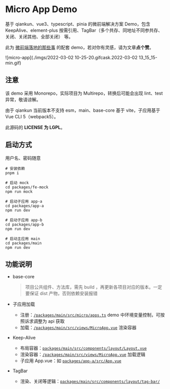 # Micro App Demo

基于 qiankun、vue3、typescript、pinia 的微前端解决方案 Demo，包含 KeepAlive、element-plus 按需引用、TagBar（多个共存、同地址不同参共存、关闭、关闭其他、全部关闭） 等。

此为 [微前端落地的那些事](https://juejin.cn/post/7065559452908257311#heading-17) 的配套 demo，若对你有灵感，请为文章**点个赞**。

![micro-app](./imgs/2022-03-02 10-25-20.gifcask.2022-03-02 13_15_15-min.gif)

## 注意

该 demo 采用 Monorepo，实际项目为 Multirepo，转换后可能会出现 lint、test 异常，敬请谅解。

由于 qiankun 当前版本不支持 esm，main、base-core 基于 vite，子应用基于 Vue CLI 5（webpack5）。

此源码的 **LICENSE 为 LGPL**。

## 启动方式

用户名、密码随意

```shell
# 安装依赖
pnpm i

# 启动 mock
cd packages/fe-mock 
npm run mock

# 启动子应用 app-a
cd packages/app-a 
npm run dev

# 启动子应用 app-b
cd packages/app-b
npm run dev

# 启动主应用 main
cd packages/main 
npm run dev
```

## 功能说明
- base-core
  > 项目公共组件、方法库，需先 build ，再更新各项目对应的版本。一定要保证 dist 产物，否则依赖安装报错

- 子应用加载
  - 注册：[`/packages/main/src/micro/apps.ts`](./packages/main/src/micro/apps.ts) demo 中环境变量控制，可按照诉求调整为 api 获取
  - 加载：[`/packages/main/src/views/MicroApp.vue`](./packages/main/src/views/MicroApp.vue) 渲染容器
- Keep-Alive
  - 布局容器：[`packages/main/src/components/layout/Layout.vue`](./packages/main/src/components/layout/Layout.vue)
  - 渲染容器：[`/packages/main/src/views/MicroApp.vue`](./packages/main/src/views/MicroApp.vue) 加载逻辑
  - 子应用 App.vue：如 [`packages/app-a/src/App.vue`](./packages/app-a/src/App.vue)
- TagBar
  - 渲染、关闭等逻辑：[`packages/main/src/components/layout/tag-bar/`](./packages/main/src/components/layout/tag-bar)
